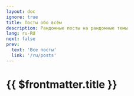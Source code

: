 ```yaml
---
layout: doc
ignore: true
title: Посты обо всём
description: Рандомные посты на рандомные темы
lang: ru-RU
next: false
prev:
  text: 'Все посты'
  link: '/ru/posts'
---
```


<script setup lang="ts">
import { useData } from 'vitepress'
</script>

# {{ $frontmatter.title }}

<ArticleList
    :tags="['random']"
    :lang="$frontmatter.lang"/>